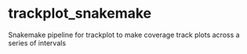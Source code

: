 # trackplot_snakemake
Snakemake pipeline for trackplot to make coverage track plots across a series of intervals
